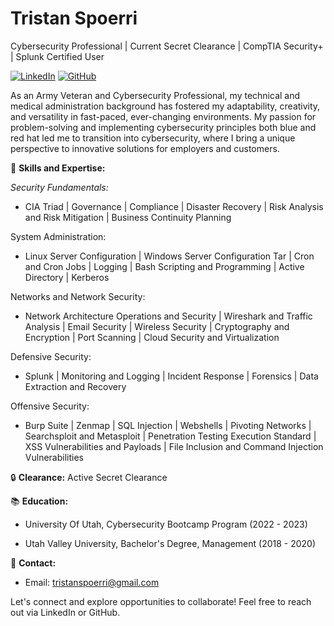 # Tristan Spoerri
Cybersecurity Professional | Current Secret Clearance | CompTIA Security+ | Splunk Certified User

[![LinkedIn](https://img.shields.io/badge/LinkedIn-Connect-blue)](https://www.linkedin.com/in/tristan-spoerri-184320ba/)
[![GitHub](https://img.shields.io/badge/GitHub-Follow-black)](GitHub/TSpoerri11)

As an Army Veteran and Cybersecurity Professional, my technical and medical administration background has fostered my adaptability, creativity, and versatility in fast-paced, ever-changing environments. My passion for problem-solving and implementing cybersecurity principles both blue and red hat led me to transition into cybersecurity, where I bring a unique perspective to innovative solutions for employers and customers.

🚀 **Skills and Expertise:**

*Security Fundamentals:*
- CIA Triad | Governance | Compliance | Disaster Recovery | Risk Analysis and Risk Mitigation | Business Continuity Planning

System Administration: 
- Linux Server Configuration | Windows Server Configuration Tar | Cron and Cron Jobs | Logging | Bash Scripting and Programming | Active Directory | Kerberos

Networks and Network Security: 
- Network Architecture Operations and Security | Wireshark and Traffic Analysis | Email Security | Wireless Security | Cryptography and Encryption | Port Scanning | Cloud Security and Virtualization

Defensive Security: 
- Splunk | Monitoring and Logging | Incident Response | Forensics | Data Extraction and Recovery

Offensive Security: 
- Burp Suite | Zenmap | SQL Injection | Webshells | Pivoting Networks | Searchsploit and Metasploit | Penetration Testing Execution Standard | XSS Vulnerabilities and Payloads | File Inclusion and Command Injection Vulnerabilities

🔒 **Clearance:** Active Secret Clearance

📚 **Education:**

- University Of Utah, Cybersecurity Bootcamp Program (2022 - 2023)

- Utah Valley University, Bachelor's Degree, Management (2018 - 2020)

📧 **Contact:**
- Email: tristanspoerri@gmail.com

Let's connect and explore opportunities to collaborate! Feel free to reach out via LinkedIn or GitHub.
